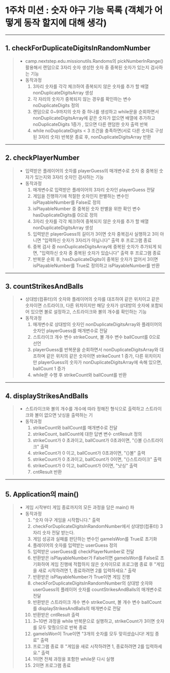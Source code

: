 # 1주차 미션 : 숫자 야구 기능 목록 (객체가 어떻게 동작 할지에 대해 생각)
------------
## 1. checkForDuplicateDigitsInRandomNumber
>+ camp.nextstep.edu.missionutils.Randoms의 pickNumberInRange() 활용해서 랜덤으로 3자리 숫자 생성한 숫자 중 중복된 숫자가 있는지 검사하는 기능<br/>
>+ 동작과정
>   1. 3자리 숫자를 각각 체크하여 중복되지 않은 숫자를 추가 할 배열 nonDuplicateDigitsArray 생성
>   2. 각 자리의 숫자가 중복되지 않는 경우를 확인하는 변수 noDuplicateDigits 정의
>   3. 랜덤으로 0~9까지의 숫자 중 하나를 생성하고 while문을 순회하면서 nonDuplicateDigitsArray에 같은 숫자가 없으면 배열에 추가하고 noDuplicateDigits 1증가 , 있으면 다른 랜덤한 숫자 출력 반복
>   4. while noDuplicateDigits < 3 조건을 충족하면(서로 다른 숫자로 구성된 3자리 숫자) 반복문 종료 후, nonDuplicateDigitsArray 반환
------------
## 2. checkPlayerNumber 
>+ 입력받은 플레이어의 숫자를 playerGuess의 매개변수로 숫자 중 중복된 숫자가 있는지와 3자리 숫자인 검사하는 기능<br/>
>+ 동작과정
>   1. 매개변수로 입력받은 플레이어의 3자리 숫자인 playerGuess 전달
>   2. 게임을 진행하기에 적절한 숫자인지 판별하는 변수인 isPlayableNumber를 False로 정의
>   3. isPlayableNumber 중 중복된 숫자 판별을 위한 확인 변수 hasDuplicateDigits를 0으로 정의
>   4. 3자리 숫자를 각각 체크하여 중복되지 않은 숫자를 추가 할 배열 nonDuplicateDigitsArray 생성
>   5. 입력받은 playerGuess의 길이가 3이면 숫자 중복검사 실행하고 3이 아니면 "입력하신 숫자가 3자리가 아닙니다" 출력 후 프로그램 종료
>   6. 중복 검사 중 nonDuplicateDigitsArray에 중복된 숫자가 추가되게 되면, "입력하신 숫자 중 중복된 숫자가 있습니다" 출력 후 프로그램 종료
>   7. 반복문 순회 후, hasDuplicateDigits이 중복된 숫자가 없어서 3이면 isPlayableNumber를 True로 정의하고 isPlayableNumber를 반환
------------
## 3. countStrikesAndBalls 
>+ 상대방(컴퓨터)의 숫자와 플레이어의 숫자를 대조하여 같은 위치이고 같은 숫자이면 스트라이크, 다른 위치이지만 해당 숫자가 상대방의 숫자에 포함되어 있으면 볼로 설정하고, 스트라이크와 볼의 개수를 확인하는 기능<br/>
>+ 동작과정
>   1. 매개변수로 상대방의 숫자인 nonDuplicateDigitsArray와 플레이어의 숫자인 playerGuess를 매개변수로 전달
>   2. 스트라이크 개수 변수 strikeCount, 볼 개수 변수 ballCount를 0으로 선언
>   3. playerGuess를 반복문을 순회하면서 nonDuplicateDigitsArray와 대조하며 같은 위치의 같은 숫자이면 strikeCount 1 증가, 다른 위치이지만 playerGuess의 숫자가 nonDuplicateDigitsArray에 속해 있으면, ballCount 1 증가
>   4. while문 수행 후 strikeCount와 ballCount를 반환
------------
## 4. displayStrikesAndBalls
>+ 스트라이크와 볼의 개수를 개수에 따라 정해진 형식으로 출력하고 스트라이크와 볼이 없으면 낫싱을 출력하는 기<br/>
>+ 동작과정
>   1. strikeCount와 ballCount를 매개변수로 전달
>   2. strikeCount, ballCount에 대한 답변 변수 cntResult 정의
>   3. strikeCount가 0 초과이고, ballCount가 0초과이면, "{}볼 {}스트라이크" 출력
>   4. strikeCount가 0 이고, ballCount가 0초과이면, "{}볼" 출력
>   5. strikeCount가 0 초과이고, ballCount가 0이면, "{}스트라이크" 출력
>   6. strikeCount가 0 이고, ballCount가 0이면, "낫싱" 출력
>   7. cntResult 반환
------------
## 5. Application의 main()
>+ 게임 시작부터 게임 종료까지의 모든 과정을 담은 main() 파<br/>
>+ 동작과정
>   1. "숫자 야구 게임을 시작합니다." 출력
>   2. checkForDuplicateDigitsInRandomNumber에서 상대방(컴퓨터) 3자리 숫자 전달 받는다.
>   3. 게임 성공과 실패를 판단하는 변수인 gameIsWon를 True로 초기화
>   4. 플레이어의 숫자를 입력받는 userGuess 정의
>   5. 입력받은 userGuess를 checkPlayerNumber로 전달
>   6. 반환받은 isPlayableNumber가 False이면 gameIsWon를 False로 초기화하여 게임 진행에 적합하지 않은 숫자이므로 프로그램 종료 후 "게임을 새로 시작하려면 1, 종료하려면 2를 입력하세요." 출략
>   7. 반환받은 isPlayableNumber가 True이면 게임 진행
>   8. checkForDuplicateDigitsInRandomNumber의 상대방 숫자와 userGuess의 플레이어 숫자를 countStrikesAndBalls의 매개변수로 전달
>   9. 반환받은 스트라이크 개수 변수 strikeCount, 볼 개수 변수 ballCount를 displayStrikesAndBalls의 매개변수로 전달
>   10. 반환받은 cntResult 출력
>   11. 3~10번 과정을 while 반복문으로 실행하고, strikeCount가 3이면 숫자를 모두 맞췄으므로 반복 종료
>   12. gameIsWon이 True이면 "3개의 숫자를 모두 맞히셨습니다! 게임 종료" 출력
>   13. 프로그램 종료 후 "게임을 새로 시작하려면 1, 종료하려면 2를 입력하세요." 출력
>   14. 1이면 전체 과정을 포함한 while문 다시 실행
>   15. 2이면 프로그램 종료

  

